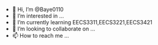 - 👋 Hi, I’m @Baye0110
- 👀 I’m interested in ...
- 🌱 I’m currently learning EECS3311,EECS3221,EECS3421
- 💞️ I’m looking to collaborate on ...
- 📫 How to reach me ...

<!---
Baye0110/Baye0110 is a ✨ special ✨ repository because its `README.md` (this file) appears on your GitHub profile.
You can click the Preview link to take a look at your changes.
--->
